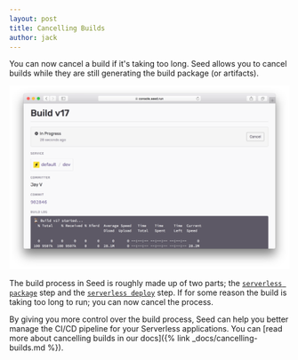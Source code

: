 ```yaml
---
layout: post
title: Cancelling Builds
author: jack
---
```


You can now cancel a build if it's taking too long. Seed allows you to cancel builds while they are still generating the build package (or artifacts).

![Build cancel button](/assets/blog/cancelling-builds/build-cancel-button.png)

The build process in Seed is roughly made up of two parts; the [`serverless package`](https://serverless.com/framework/docs/providers/aws/cli-reference/package/) step and the [`serverless deploy`](https://serverless.com/framework/docs/providers/aws/cli-reference/deploy/) step. If for some reason the build is taking too long to run; you can now cancel the process.

By giving you more control over the build process, Seed can help you better manage the CI/CD pipeline for your Serverless applications. You can [read more about cancelling builds in our docs]({% link _docs/cancelling-builds.md %}).
